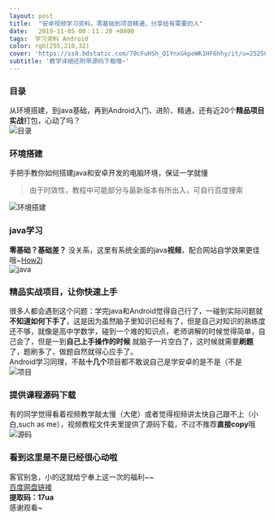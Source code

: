 ```yaml
---
layout: post
title:  "安卓视频学习资料，零基础到项目精通，分享给有需要的人"
date:   2019-11-05 00：11：20 +0800
tags:  学习资料 Android
color: rgb(255,210,32)
cover: 'https://ss0.bdstatic.com/70cFuHSh_Q1YnxGkpoWK1HF6hhy/it/u=2525036618,3076916394&fm=26&gp=0.jpg'
subtitle: '教学详细还附带源码下载哦~'
---
```


### 目录
从环境搭建，到java基础，再到Android入门、进阶、精通，还有近20个**精品项目实战**打包，心动了吗？  
![目录](https://note.youdao.com/yws/public/resource/dce65334258628997f152da77ee21107/xmlnote/066948A01C4F44CA81BD116F1D279250/1183)  

### 环境搭建  
手把手教你如何搭建java和安卓开发的电脑环境，保证一学就懂  
>由于时效性，教程中可能部分与最新版本有所出入，可自行百度搜索   
  
  
![环境搭建](https://note.youdao.com/yws/public/resource/dce65334258628997f152da77ee21107/xmlnote/5B2D058D24FE4A5E9FEF98B4CDAC81F2/1186)  

### java学习  
**零基础？基础差？** 没关系，这里有系统全面的java**视频**，配合网站自学效果更佳哦~[How2j](https://how2j.cn/)  
![java](https://note.youdao.com/yws/public/resource/dce65334258628997f152da77ee21107/xmlnote/E65E37A6E069402D9F2000279A36401D/1187)

### 精品实战项目，让你快速上手  
很多人都会遇到这个问题：学完java和Android觉得自己行了，一碰到实际问题就**不知道如何下手了**，这是因为虽然脑子里知识已经有了，但是自己对知识的熟练度还不够，就像是高中学数学，碰到一个难的知识点，老师讲解的时候觉得简单，自己会了，但是一到**自己上手操作的时候** 就脑子一片空白了，这时候就需要**刷题**了，题刷多了，做题自然就得心应手了。  
Android学习同理，不敲**十几个**项目都不敢说自己是学安卓的是不是（不是
![项目](https://note.youdao.com/yws/public/resource/dce65334258628997f152da77ee21107/xmlnote/B27817D0FC9C4399967E8D53397C467B/1184)

### 提供课程源码下载
有的同学觉得看着视频教学敲太慢（大佬）或者觉得视频讲太快自己跟不上（小白,such as me），视频教程文件夹里提供了源码下载，不过不推荐**直接copy**哦
![源码](https://note.youdao.com/yws/public/resource/dce65334258628997f152da77ee21107/xmlnote/497F15604076482C8B1EF987748281E0/1185)

### 看到这里是不是已经很心动啦
客官别急，小的这就给宁奉上这一次的福利~~  
[百度网盘链接](https://pan.baidu.com/s/1bBdF5n4ZrR2aSOvRS5a8tg)  
**提取码：17ua**   
感谢观看~
